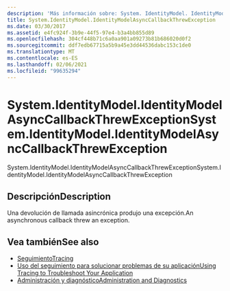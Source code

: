 ```yaml
---
description: 'Más información sobre: System. IdentityModel. IdentityModelAsyncCallbackThrewException'
title: System.IdentityModel.IdentityModelAsyncCallbackThrewException
ms.date: 03/30/2017
ms.assetid: e4fc924f-3b9e-44f5-97e4-b3a4bb855d89
ms.openlocfilehash: 304cf448b71c6a0aa901a09273b81b686020d0f2
ms.sourcegitcommit: ddf7edb67715a5b9a45e3dd44536dabc153c1de0
ms.translationtype: MT
ms.contentlocale: es-ES
ms.lasthandoff: 02/06/2021
ms.locfileid: "99635294"
---
```

# <a name="systemidentitymodelidentitymodelasynccallbackthrewexception"></a><span data-ttu-id="bb4a3-103">System.IdentityModel.IdentityModelAsyncCallbackThrewException</span><span class="sxs-lookup"><span data-stu-id="bb4a3-103">System.IdentityModel.IdentityModelAsyncCallbackThrewException</span></span>

<span data-ttu-id="bb4a3-104">System.IdentityModel.IdentityModelAsyncCallbackThrewException</span><span class="sxs-lookup"><span data-stu-id="bb4a3-104">System.IdentityModel.IdentityModelAsyncCallbackThrewException</span></span>  
  
## <a name="description"></a><span data-ttu-id="bb4a3-105">Descripción</span><span class="sxs-lookup"><span data-stu-id="bb4a3-105">Description</span></span>  

 <span data-ttu-id="bb4a3-106">Una devolución de llamada asincrónica produjo una excepción.</span><span class="sxs-lookup"><span data-stu-id="bb4a3-106">An asynchronous callback threw an exception.</span></span>  
  
## <a name="see-also"></a><span data-ttu-id="bb4a3-107">Vea también</span><span class="sxs-lookup"><span data-stu-id="bb4a3-107">See also</span></span>

- [<span data-ttu-id="bb4a3-108">Seguimiento</span><span class="sxs-lookup"><span data-stu-id="bb4a3-108">Tracing</span></span>](index.md)
- [<span data-ttu-id="bb4a3-109">Uso del seguimiento para solucionar problemas de su aplicación</span><span class="sxs-lookup"><span data-stu-id="bb4a3-109">Using Tracing to Troubleshoot Your Application</span></span>](using-tracing-to-troubleshoot-your-application.md)
- [<span data-ttu-id="bb4a3-110">Administración y diagnóstico</span><span class="sxs-lookup"><span data-stu-id="bb4a3-110">Administration and Diagnostics</span></span>](../index.md)
